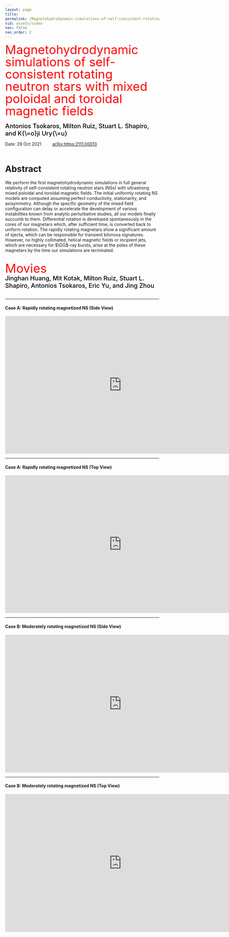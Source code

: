 ```yaml
---
layout: page
title: 
permalink: /Magnetohydrodynamic-simulations-of-self-consistent-rotating-neutron-stars-with-mixed-poloidal-and-toroidal-magnetic-fields/
vid: assets/video
nav: false
nav_order: 2
---
```


<div class="alert alert-block alert-success">
     <span style="color:red;font-weight:400;font-size:40px;line-height:1em">
        Magnetohydrodynamic simulations of self-consistent rotating neutron stars with mixed poloidal and toroidal magnetic fields
     </span>
     <br/><br/>
     <span style="color:black;font-weight:500;font-size:20px">
    Antonios Tsokaros,
    Milton Ruiz,
    Stuart L. Shapiro, and
    K{\=o}ji Ury{\=u}
     </span>
</div>

Date: 29 Oct 2021   &emsp;&emsp; [arXiv:https:2111.00013](https://arxiv.org/abs/2111.00013)
<br/><br/>


# Abstract 
We perform the first magnetohydrodynamic simulations in full general relativity of
self-consistent rotating neutron stars (NSs) with ultrastrong mixed poloidal and toroidal
magnetic fields. The initial uniformly rotating NS models are computed
assuming perfect conductivity, stationarity, and axisymmetry.
Although the specific geometry of the mixed field configuration can delay or
accelerate the development of various instabilities known from analytic
perturbative studies, all our models finally succumb to them. Differential
rotation is developed spontaneously in the cores of our magnetars which, after
sufficient time, is converted back to uniform rotation.  The rapidly rotating
magnetars show a significant amount of ejecta, which can be responsible for
transient kilonova signatures. However, no highly collimated, helical magnetic
fields or incipient jets, which are necessary for $\GG$-ray bursts,  arise at
the poles of these magnetars by the time our simulations are terminated.
<br/><br/>

<div class="alert alert-block alert-info">
     <span style="color:red;font-weight:400;font-size:40px;line-height:1em">
        Movies
     </span>
     <br/>
     <span style="color:black;font-weight:500;font-size:20px">
    Jinghan Huang,
    Mit Kotak,
    Milton Ruiz,
    Stuart L. Shapiro,
    Antonios Tsokaros,
    Eric Yu, and
    Jing Zhou
     </span>
</div>

<br/>


---
#### Case A: Rapidly rotating magnetized NS (Side View)

<iframe width="760" height="450" src="https://www.youtube.com/embed/YXlmhab21Fk" frameborder="0" allowfullscreen></iframe>
<br/>

---
#### Case A: Rapidly rotating magnetized NS (Top View)

<iframe width="760" height="450" src="https://www.youtube.com/embed/EPc-KWDbH6k" frameborder="0" allowfullscreen></iframe>
<br/>

---
#### Case B: Moderately rotating magnetized NS (Side View)

<iframe width="760" height="450" src="https://www.youtube.com/embed/I_qaYNmOVFM" frameborder="0" allowfullscreen></iframe>
<br/>

---
#### Case B: Moderately rotating magnetized NS (Top View)

<iframe width="760" height="450" src="https://www.youtube.com/embed/3wiujNA2oWE" frameborder="0" allowfullscreen></iframe>




